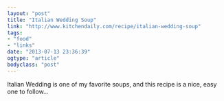 ```yaml
---
layout: "post"
title: "Italian Wedding Soup"
link: "http://www.kitchendaily.com/recipe/italian-wedding-soup"
tags: 
- "food"
- "links"
date: "2013-07-13 23:36:39"
ogtype: "article"
bodyclass: "post"
---
```


Italian Wedding is one of my favorite soups, and this recipe is a nice, easy one to follow…